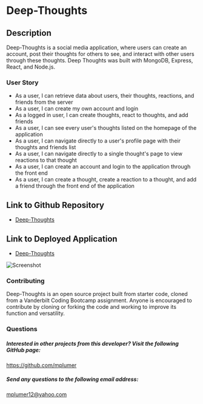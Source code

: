 # Deep-Thoughts

## Description 
Deep-Thoughts is a social media application, where users can create an account, post their thoughts for others to see, and interact with other users through these thoughts. Deep Thoughts was built with MongoDB, Express, React, and Node.js.

### User Story
* As a user, I can retrieve data about users, their thoughts, reactions, and friends from the server
* As a user, I can create my own account and login
* As a logged in user, I can create thoughts, react to thoughts, and add friends
* As a user, I can see every user's thoughts listed on the homepage of the application
* As a user, I can navigate directly to a user's profile page with their thoughts and friends list
* As a user, I can navigate directly to a single thought's page to view reactions to that thought
* As a user, I can create an account and login to the application through the front end
* As a user, I can create a thought, create a reaction to a thought, and add a friend through the front end of the application


## Link to Github Repository
* [Deep-Thoughts](https://github.com/mplumer/deep-thoughts)

## Link to Deployed Application
* [Deep-Thoughts](https://max-deep-thoughts.herokuapp.com/)

![Screenshot](public/screenshot1.jpg)


### Contributing
Deep-Thoughts is an open source project built from starter code, cloned from a Vanderbilt Coding Bootcamp assignment. Anyone is encouraged to contribute by cloning or forking the code and working to improve its function and versatility.

### Questions
    
##### Interested in other projects from this developer? Visit the following GitHub page:
https://github.com/mplumer
    
##### Send any questions to the following email address:
mplumer12@yahoo.com
